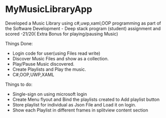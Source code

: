 # MyMusicLibraryApp

Developed a  Music Library using c#,uwp,xaml,OOP programming  as part of the Software Development - Deep stack program (student) assignment and scored -21/20( Extra Bonus for playing/pausing Music)


Things Done:

- Login code for user(using Files read write)
- Discover Music Files and show as a collection.
- Play/Pause Music discovered.
- Create Playlists and Play the music.
- C#,OOP,UWP,XAML

Things to do:

- Single-sign on using microsoft login
- Create Menu flyout and Bind the playlists created to Add playlist button
- Store playlist for individual as Json File and Load it on login.
- Show each Playlist in different frames in splitview content section

 
